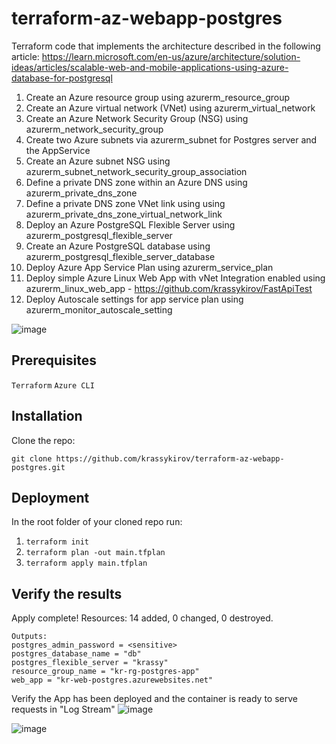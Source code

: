 # terraform-az-webapp-postgres
Terraform code that implements the architecture described in the following article:
https://learn.microsoft.com/en-us/azure/architecture/solution-ideas/articles/scalable-web-and-mobile-applications-using-azure-database-for-postgresql

1. Create an Azure resource group using azurerm_resource_group
2. Create an Azure virtual network (VNet) using azurerm_virtual_network
3. Create an Azure Network Security Group (NSG) using azurerm_network_security_group
4. Create two Azure subnets via azurerm_subnet for Postgres server and the AppService
5. Create an Azure subnet NSG using azurerm_subnet_network_security_group_association
6. Define a private DNS zone within an Azure DNS using azurerm_private_dns_zone
7. Define a private DNS zone VNet link using using azurerm_private_dns_zone_virtual_network_link
8. Deploy an Azure PostgreSQL Flexible Server using azurerm_postgresql_flexible_server
9. Create an Azure PostgreSQL database using azurerm_postgresql_flexible_server_database
10. Deploy Azure App Service Plan using azurerm_service_plan
11. Deploy simple Azure Linux Web App with vNet Integration enabled using azurerm_linux_web_app - https://github.com/krassykirov/FastApiTest
12. Deploy Autoscale settings for app service plan using azurerm_monitor_autoscale_setting

![image](https://github.com/krassykirov/terraform-az-webapp-postgres/assets/12232066/2ec76ab2-1861-491a-850c-1a2831912c46)

## Prerequisites

```Terraform```
```Azure CLI```

## Installation

Clone the repo:

```git clone https://github.com/krassykirov/terraform-az-webapp-postgres.git```

## Deployment 

In the root folder of your cloned repo run:
   
1. ```terraform init```
2. ```terraform plan -out main.tfplan```
3. ```terraform apply main.tfplan```

## Verify the results
Apply complete! Resources: 14 added, 0 changed, 0 destroyed.
```
Outputs:
postgres_admin_password = <sensitive>
postgres_database_name = "db"
postgres_flexible_server = "krassy"
resource_group_name = "kr-rg-postgres-app"
web_app = "kr-web-postgres.azurewebsites.net"
```
Verify the App has been deployed and the container is ready to serve requests in "Log Stream"
![image](https://github.com/krassykirov/terraform-az-webapp-postgres/assets/12232066/6d463352-2204-4fc0-aedc-f3f5873399d6)


![image](https://github.com/krassykirov/terraform-az-webapp-postgres/assets/12232066/9f64f6c7-9052-44fd-a7b0-c1c8c3ba2811)

